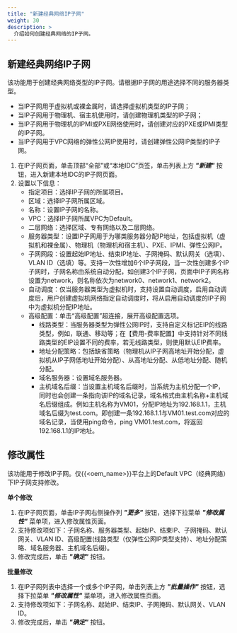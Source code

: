 ```yaml
---
title: "新建经典网络IP子网"
weight: 30
description: >
  介绍如何创建经典网络的IP子网。
---
```


## 新建经典网络IP子网

该功能用于创建经典网络类型的IP子网。请根据IP子网的用途选择不同的服务器类型。
- 当IP子网用于虚拟机或裸金属时，请选择虚拟机类型的IP子网；
- 当IP子网用于物理机、宿主机使用时，请创建物理机类型的IP子网；
- 当IP子网用于物理机的IPMI或PXE网络使用时，请创建对应的PXE或IPMI类型的IP子网。
- 当IP子网用于VPC网络的弹性公网IP使用时，请创建弹性公网IP类型的IP子网。

1. 在IP子网页面，单击顶部“全部”或“本地IDC”页签，单击列表上方 **_"新建"_** 按钮，进入新建本地IDC的IP子网页面。
2. 设置以下信息：
    - 指定项目：选择IP子网的所属项目。
    - 区域：选择IP子网所属区域。
    - 名称：设置IP子网的名称。
    - VPC：选择IP子网所属VPC为Default。
    - 二层网络：选择区域、专有网络以及二层网络。
    - 服务器类型：设置IP子网用于为哪类服务器分配IP地址，包括虚拟机（虚拟机和裸金属）、物理机（物理机和宿主机）、PXE、IPMI、弹性公网IP。
    - 子网网段：设置起始IP地址、结束IP地址、子网掩码、默认网关（选填）、VLAN ID（选填）等。支持一次性增加6个IP子网段，当一次性创建多个IP子网时，子网名称由系统自动分配，如创建3个IP子网，页面中IP子网名称设置为network，则名称依次为network0、network1、network2。
    - 自动调度：仅当服务器类型为虚拟机时，支持设置自动调度，启用自动调度后，用户创建虚拟机网络指定自动调度时，将从启用自动调度的IP子网中为虚拟机分配IP地址。
    - 高级配置：单击“高级配置”超连接，展开高级配置选项。
        - 线路类型：当服务器类型为弹性公网IP时，支持自定义标记EIP的线路类型，例如，联通、移动等；在【费用-费率配置】中支持针对不同线路类型的EIP设置不同的费率，若无线路类型，则使用默认EIP费率。
        - 地址分配策略：包括缺省策略（物理机从IP子网高地址开始分配，虚拟机从IP子网低地址开始分配）、从高地址分配、从低地址分配、随机分配。
        - 域名服务器：设置域名服务器。
        - 主机域名后缀：当设置主机域名后缀时，当系统为主机分配一个IP，同时也会创建一条指向该IP的域名记录，域名格式由主机名称+主机域名后缀组成。例如主机名称为VM01，分配IP地址为192.168.1.1，主机域名后缀为test.com。即创建一条192.168.1.1与VM01.test.com对应的域名记录，当使用ping命令，ping VM01.test.com，将返回192.168.1.1的IP地址。

## 修改属性

该功能用于修改IP子网。仅{{<oem_name>}}平台上的Default VPC（经典网络）下IP子网支持修改。

**单个修改**

1. 在IP子网页面，单击IP子网右侧操作列 **_"更多"_** 按钮，选择下拉菜单 **_"修改属性"_** 菜单项，进入修改属性页面。
2. 支持修改项如下：子网名称、服务器类型、起始IP、结束IP、子网掩码、默认网关、VLAN ID、高级配置(线路类型（仅弹性公网IP类型支持）、地址分配策略、域名服务器、主机域名后缀)。
3. 修改完成后，单击 **_"确定"_** 按钮。

**批量修改**

1. 在IP子网列表中选择一个或多个IP子网，单击列表上方 **_"批量操作"_** 按钮，选择下拉菜单 **_"修改属性"_** 菜单项，进入修改属性页面。
2. 支持修改项如下：子网名称、起始IP、结束IP、子网掩码、默认网关、VLAN ID。
3. 修改完成后，单击 **_"确定"_** 按钮。
